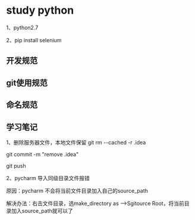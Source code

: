 # study python

1、python2.7

2、pip install selenium

## 开发规范

## git使用规范

## 命名规范

## 学习笔记
1、删除服务器文件，本地文件保留
git rm --cached -r .idea

git commit -m "remove .idea"

git push

2、pycharm 导入同级目录文件报错

原因：pycharm 不会将当前文件目录加入自己的source_path

解决办法：右击文件目录，选make_directory as -->Sgitource Root，将当前目录加入source_path就可以了

